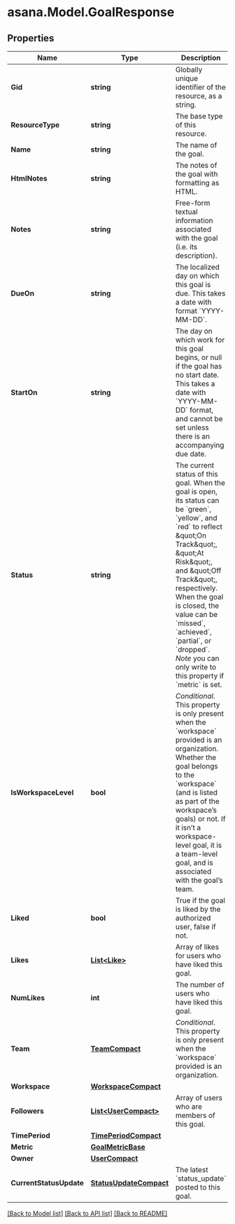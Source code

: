 
# asana.Model.GoalResponse

## Properties

Name | Type | Description | Notes
------------ | ------------- | ------------- | -------------
**Gid** | **string** | Globally unique identifier of the resource, as a string. | [optional] [readonly] 
**ResourceType** | **string** | The base type of this resource. | [optional] [readonly] 
**Name** | **string** | The name of the goal. | [optional] 
**HtmlNotes** | **string** | The notes of the goal with formatting as HTML. | [optional] 
**Notes** | **string** | Free-form textual information associated with the goal (i.e. its description). | [optional] 
**DueOn** | **string** | The localized day on which this goal is due. This takes a date with format &#x60;YYYY-MM-DD&#x60;. | [optional] 
**StartOn** | **string** | The day on which work for this goal begins, or null if the goal has no start date. This takes a date with &#x60;YYYY-MM-DD&#x60; format, and cannot be set unless there is an accompanying due date. | [optional] 
**Status** | **string** | The current status of this goal. When the goal is open, its status can be &#x60;green&#x60;, &#x60;yellow&#x60;, and &#x60;red&#x60; to reflect \&quot;On Track\&quot;, \&quot;At Risk\&quot;, and \&quot;Off Track\&quot;, respectively. When the goal is closed, the value can be &#x60;missed&#x60;, &#x60;achieved&#x60;, &#x60;partial&#x60;, or &#x60;dropped&#x60;. *Note* you can only write to this property if &#x60;metric&#x60; is set. | [optional] 
**IsWorkspaceLevel** | **bool** | *Conditional*. This property is only present when the &#x60;workspace&#x60; provided is an organization. Whether the goal belongs to the &#x60;workspace&#x60; (and is listed as part of the workspace’s goals) or not. If it isn’t a workspace-level goal, it is a team-level goal, and is associated with the goal’s team. | [optional] 
**Liked** | **bool** | True if the goal is liked by the authorized user, false if not. | [optional] 
**Likes** | [**List&lt;Like&gt;**](Like.md) | Array of likes for users who have liked this goal. | [optional] [readonly] 
**NumLikes** | **int** | The number of users who have liked this goal. | [optional] [readonly] 
**Team** | [**TeamCompact**](TeamCompact.md) | *Conditional*. This property is only present when the &#x60;workspace&#x60; provided is an organization. | [optional] 
**Workspace** | [**WorkspaceCompact**](WorkspaceCompact.md) |  | [optional] 
**Followers** | [**List&lt;UserCompact&gt;**](UserCompact.md) | Array of users who are members of this goal. | [optional] 
**TimePeriod** | [**TimePeriodCompact**](TimePeriodCompact.md) |  | [optional] 
**Metric** | [**GoalMetricBase**](GoalMetricBase.md) |  | [optional] 
**Owner** | [**UserCompact**](UserCompact.md) |  | [optional] 
**CurrentStatusUpdate** | [**StatusUpdateCompact**](StatusUpdateCompact.md) | The latest &#x60;status_update&#x60; posted to this goal. | [optional] 

[[Back to Model list]](../README.md#documentation-for-models)
[[Back to API list]](../README.md#documentation-for-api-endpoints)
[[Back to README]](../README.md)

